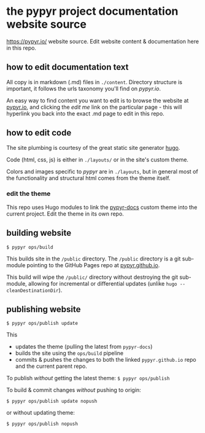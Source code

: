 # the pypyr project documentation website source
https://pypyr.io/ website source. Edit website content & documentation here in 
this repo.

## how to edit documentation text
All copy is in markdown (.md) files in `./content`. Directory structure is 
important, it follows the urls taxonomy you'll find on _pypyr.io_.

An easy way to find content you want to edit is to browse the website at
[pypyr.io](https://pypyr.io), and clicking the _edit me_ link on the particular
page - this will hyperlink you back into the exact .md page to edit in this 
repo.

## how to edit code
The site plumbing is courtesy of the great static site generator [hugo](https://gohugo.io). 

Code (html, css, js) is either in `./layouts/` or in the site's custom theme. 

Colors and images specific to _pypyr_ are in `./layouts`, but in general most
of the functionality and structural html comes from the theme itself.

### edit the theme
This repo uses Hugo modules to link the [pypyr-docs](https://github.com/pypyr/pypyr-docs) 
custom theme into the current project. Edit the theme in its own repo. 

## building website
`$ pypyr ops/build`

This builds site in the `/public` directory. The `/public` directory is a git 
sub-module pointing to the GitHub Pages repo at 
[pypyr.github.io](https://github.com/pypyr/pypyr.github.io).

This build will wipe the `/public/` directory without destroying the git 
sub-module, allowing for incremental or differential updates (unlike 
`hugo --cleanDestinationDir`). 

## publishing website
`$ pypyr ops/publish update`

This 
- updates the theme (pulling the latest from `pypyr-docs`)
- builds the site using the `ops/build` pipeline
- commits & pushes the changes to both the linked `pypyr.github.io` repo and 
  the current parent repo.

To publish *without* getting the latest theme:
`$ pypyr ops/publish`

To build & commit changes *without* pushing to origin:

`$ pypyr ops/publish update nopush`

or without updating theme:

`$ pypyr ops/publish nopush`